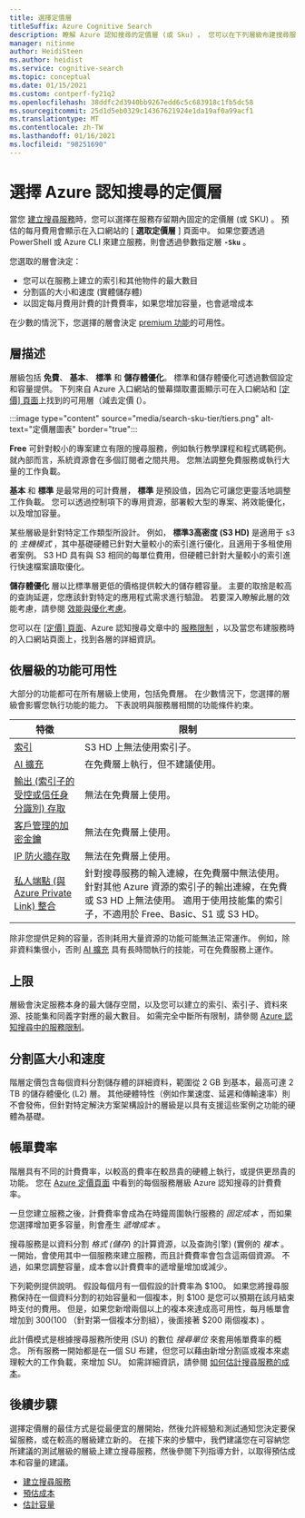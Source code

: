 ```yaml
---
title: 選擇定價層
titleSuffix: Azure Cognitive Search
description: 瞭解 Azure 認知搜尋的定價層 (或 Sku) 。 您可以在下列層級布建搜尋服務：免費、基本和標準。 標準可在各種資源設定和容量層級中使用。
manager: nitinme
author: HeidiSteen
ms.author: heidist
ms.service: cognitive-search
ms.topic: conceptual
ms.date: 01/15/2021
ms.custom: contperf-fy21q2
ms.openlocfilehash: 38ddfc2d3940bb9267edd6c5c683918c1fb5dc58
ms.sourcegitcommit: 25d1d5eb0329c14367621924e1da19af0a99acf1
ms.translationtype: MT
ms.contentlocale: zh-TW
ms.lasthandoff: 01/16/2021
ms.locfileid: "98251690"
---
```

# <a name="choose-a-pricing-tier-for-azure-cognitive-search"></a>選擇 Azure 認知搜尋的定價層

當您 [建立搜尋服務](search-create-service-portal.md)時，您可以選擇在服務存留期內固定的定價層 (或 SKU) 。 預估的每月費用會顯示在入口網站的 [ **選取定價層** ] 頁面中。 如果您要透過 PowerShell 或 Azure CLI 來建立服務，則會透過參數指定層 **`-Sku`** 。

您選取的層會決定：

+ 您可以在服務上建立的索引和其他物件的最大數目
+ 分割區的大小和速度 (實體儲存體)
+ 以固定每月費用計費的計費費率，如果您增加容量，也會遞增成本

在少數的情況下，您選擇的層會決定 [premium 功能](#premium-features)的可用性。

## <a name="tier-descriptions"></a>層描述

層級包括 **免費**、 **基本**、 **標準** 和 **儲存體優化**。 標準和儲存體優化可透過數個設定和容量提供。 下列來自 Azure 入口網站的螢幕擷取畫面顯示可在入口網站和 [ [定價] 頁面](https://azure.microsoft.com/pricing/details/search/)上找到的可用層（減去定價 (）。 

:::image type="content" source="media/search-sku-tier/tiers.png" alt-text="定價層圖表" border="true":::

**Free** 可針對較小的專案建立有限的搜尋服務，例如執行教學課程和程式碼範例。 就內部而言，系統資源會在多個訂閱者之間共用。 您無法調整免費服務或執行大量的工作負載。

**基本** 和 **標準** 是最常用的可計費層， **標準** 是預設值，因為它可讓您更靈活地調整工作負載。 您可以透過控制項下的專用資源，部署較大型的專案、將效能優化，以及增加容量。

某些層級是針對特定工作類型所設計。 例如， **標準3高密度 (S3 HD)** 是適用于 s3 的 *主機模式* ，其中基礎硬體已針對大量較小的索引進行優化，且適用于多租使用者案例。 S3 HD 具有與 S3 相同的每單位費用，但硬體已針對大量較小的索引進行快速檔案讀取優化。

**儲存體優化** 層以比標準層更低的價格提供較大的儲存體容量。 主要的取捨是較高的查詢延遲，您應該針對特定的應用程式需求進行驗證。 若要深入瞭解此層的效能考慮，請參閱 [效能與優化考慮](search-performance-optimization.md)。

您可以在 [ [定價] 頁面](https://azure.microsoft.com/pricing/details/search/)、Azure 認知搜尋文章中的 [服務限制](search-limits-quotas-capacity.md) ，以及當您布建服務時的入口網站頁面上，找到各層的詳細資訊。

<a name="premium-features"></a>

## <a name="feature-availability-by-tier"></a>依層級的功能可用性

大部分的功能都可在所有層級上使用，包括免費層。 在少數情況下，您選擇的層級會影響您執行功能的能力。 下表說明與服務層相關的功能條件約束。

| 特徵 | 限制 |
|---------|-------------|
| [索引](search-indexer-overview.md) | S3 HD 上無法使用索引子。  |
| [AI 擴充](search-security-manage-encryption-keys.md) | 在免費層上執行，但不建議使用。 |
| [輸出 (索引子的受控或信任身分識別) 存取](search-howto-managed-identities-data-sources.md) | 無法在免費層上使用。|
| [客戶管理的加密金鑰](search-security-manage-encryption-keys.md) | 無法在免費層上使用。 |
| [IP 防火牆存取](service-configure-firewall.md) | 無法在免費層上使用。 |
| [私人端點 (與 Azure Private Link) 整合 ](service-create-private-endpoint.md) | 針對搜尋服務的輸入連線，在免費層中無法使用。 針對其他 Azure 資源的索引子的輸出連線，在免費或 S3 HD 上無法使用。 適用于使用技能集的索引子，不適用於 Free、Basic、S1 或 S3 HD。|

除非您提供足夠的容量，否則耗用大量資源的功能可能無法正常運作。 例如，除非資料集很小，否則 [AI 擴充](cognitive-search-concept-intro.md) 具有長時間執行的技能，可在免費服務上運作。

## <a name="upper-limits"></a>上限

層級會決定服務本身的最大儲存空間，以及您可以建立的索引、索引子、資料來源、技能集和同義字對應的最大數目。 如需完全中斷所有限制，請參閱 [Azure 認知搜尋中的服務限制](search-limits-quotas-capacity.md)。 

## <a name="partition-size-and-speed"></a>分割區大小和速度

階層定價包含每個資料分割儲存體的詳細資料，範圍從 2 GB 到基本，最高可達 2 TB 的儲存體優化 (L2) 層。 其他硬體特性（例如作業速度、延遲和傳輸速率）則不會發佈，但針對特定解決方案架構設計的層級是以具有支援這些案例之功能的硬體為基礎。

## <a name="billing-rates"></a>帳單費率

階層具有不同的計費費率，以較高的費率在較昂貴的硬體上執行，或提供更昂貴的功能。 您在 [Azure 定價頁面](https://azure.microsoft.com/pricing/details/search/) 中看到的每個服務層級 Azure 認知搜尋的計費費率。

一旦您建立服務之後，計費費率會成為在時鐘周圍執行服務的 *固定成本* ，而如果您選擇增加更多容量，則會產生 *遞增成本* 。

搜尋服務是以資料分割 *格式 (儲存*) 的計算資源，以及查詢引擎)  (實例的 *複本* 。 一開始，會使用其中一個服務來建立服務，而且計費費率會包含這兩個資源。 不過，如果您調整容量，成本會以計費費率的遞增量增加或減少。

下列範例提供說明。 假設每個月有一個假設的計費率為 $100。 如果您將搜尋服務保持在一個資料分割的初始容量和一個複本，則 $100 是您可以預期在該月結束時支付的費用。 但是，如果您新增兩個以上的複本來達成高可用性，每月帳單會增加到 $300 ($100 （針對第一個複本分割組），後面接著 $200 兩個複本) 。

此計價模式是根據搜尋服務所使用 (SU) 的數位 *搜尋單位* 來套用帳單費率的概念。 所有服務一開始都是在一個 SU 布建，但您可以藉由新增分割區或複本來處理較大的工作負載，來增加 SU。 如需詳細資訊，請參閱 [如何估計搜尋服務的成本](search-sku-manage-costs.md)。

## <a name="next-steps"></a>後續步驟

選擇定價層的最佳方式是從最便宜的層開始，然後允許經驗和測試通知您決定要保留服務，或在較高的層級建立新的。 在接下來的步驟中，我們建議您在可容納您所建議的測試層級的層級上建立搜尋服務，然後參閱下列指導方針，以取得預估成本和容量的建議。

+ [建立搜尋服務](search-create-service-portal.md)
+ [預估成本](search-sku-manage-costs.md)
+ [估計容量](search-sku-manage-costs.md)